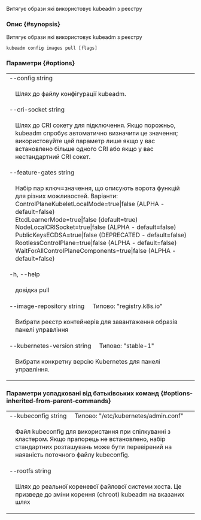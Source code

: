 
Витягує образи які використовує kubeadm з реєстру

### Опис {#synopsis}

Витягує образи які використовує kubeadm з реєстру

```shell
kubeadm config images pull [flags]
```

### Параметри {#options}

<table style="width: 100%; table-layout: fixed;">
    <colgroup>
        <col span="1" style="width: 10px;" />
        <col span="1" />
    </colgroup>
    <tbody>
        <tr>
            <td colspan="2">--config string</td>
        </tr>
        <tr>
            <td></td>
            <td style="line-height: 130%; word-wrap: break-word;"><p>Шлях до файлу конфігурації kubeadm.</p></td>
        </tr>
        <tr>
            <td colspan="2">--cri-socket string</td>
        </tr>
        <tr>
            <td></td>
            <td style="line-height: 130%; word-wrap: break-word;"><p>Шлях до CRI сокету для підключення. Якщо порожньо, kubeadm спробує автоматично визначити це значення; використовуйте цей параметр лише якщо у вас встановлено більше одного CRI або якщо у вас нестандартний CRI сокет.</p></td>
        </tr>
        <tr>
            <td colspan="2">--feature-gates string</td>
        </tr>
        <tr>
            <td></td>
            <td style="line-height: 130%; word-wrap: break-word;"><p>Набір пар ключ=значення, що описують ворота функцій для різних можливостей. Варіанти:<br/>
            ControlPlaneKubeletLocalMode=true|false (ALPHA - default=false)<br/>
            EtcdLearnerMode=true|false (default=true)<br/>
            NodeLocalCRISocket=true|false (ALPHA - default=false)<br/>
            PublicKeysECDSA=true|false (DEPRECATED - default=false)<br/>
            RootlessControlPlane=true|false (ALPHA - default=false)<br/>
            WaitForAllControlPlaneComponents=true|false (ALPHA - default=false)</p></td>
        </tr>
        <tr>
            <td colspan="2">-h, --help</td>
        </tr>
        <tr>
            <td></td>
            <td style="line-height: 130%; word-wrap: break-word;"><p>довідка pull</p></td>
        </tr>
        <tr>
            <td colspan="2">--image-repository string&nbsp;&nbsp;&nbsp;&nbsp;&nbsp;Типово: "registry.k8s.io"</td>
        </tr>
        <tr>
            <td></td>
            <td style="line-height: 130%; word-wrap: break-word;"><p>Вибрати реєстр контейнерів для завантаження образів панелі управління</p></td>
        </tr>
        <tr>
            <td colspan="2">--kubernetes-version string&nbsp;&nbsp;&nbsp;&nbsp;&nbsp;Типово: "stable-1"</td>
        </tr>
        <tr>
            <td></td>
            <td style="line-height: 130%; word-wrap: break-word;"><p>Вибрати конкретну версію Kubernetes для панелі управління.</p></td>
        </tr>
    </tbody>
</table>

### Параметри успадковані від батьківських команд {#options-inherited-from-parent-commands}

<table style="width: 100%; table-layout: fixed;">
    <colgroup>
        <col span="1" style="width: 10px;" />
        <col span="1" />
    </colgroup>
    <tbody>
        <tr>
            <td colspan="2">--kubeconfig string&nbsp;&nbsp;&nbsp;&nbsp;&nbsp;Типово: "/etc/kubernetes/admin.conf"</td>
        </tr>
        <tr>
            <td></td>
            <td style="line-height: 130%; word-wrap: break-word;"><p>Файл kubeconfig для використання при спілкуванні з кластером. Якщо прапорець не встановлено, набір стандартних розташувань може бути перевірений на наявність поточного файлу kubeconfig.</p></td>
        </tr>
        <tr>
            <td colspan="2">--rootfs string</td>
        </tr>
        <tr>
            <td></td>
            <td style="line-height: 130%; word-wrap: break-word;"><p>Шлях до реальної кореневої файлової системи хоста. Це призведе до зміни корення (chroot) kubeadm на вказаних шлях</p></td>
        </tr>
    </tbody>
</table>
